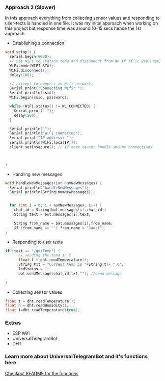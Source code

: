 ### Approach 2 (Slower) ###
In this approach everything from collecting sensor values and responding to user-texts is handled in one file. It was my inital approach when working on this project but response time was around 10-15 secs hence the 1st approach
- Establishing a connection
``` C++
void setup() {
  Serial.begin(9600);
  // Set WiFi to station mode and disconnect from an AP if it was Previously connected
  WiFi.mode(WIFI_STA);
  WiFi.disconnect();
  delay(100);

  // attempt to connect to Wifi network:
  Serial.print("Connecting Wifi: ");
  Serial.println(ssid);
  WiFi.begin(ssid, password);

  while (WiFi.status() != WL_CONNECTED) {
    Serial.print(".");
    delay(500);
  }

  Serial.println("");
  Serial.println("WiFi connected");
  Serial.print("IP address: ");
  Serial.println(WiFi.localIP());
  client.setInsecure(); // if core cannot handle secure connections

 

}
```
- Handling new messages
``` C++
void handleNewMessages(int numNewMessages) {
  Serial.println("handleNewMessages");
  Serial.println(String(numNewMessages));


  for (int i = 0; i < numNewMessages; i++) {
    chat_id = String(bot.messages[i].chat_id);
    String text = bot.messages[i].text;

    String from_name = bot.messages[i].from_name;
    if (from_name == "") from_name = "Guest";
}
``` 
- Responding to user texts
``` C++
if (text == "/getTemp") {
      // sending the temp in C
      float t = dht.readTemperature();
      String txt = "Current temp is "+String(t)+ " C";
      ledStatus = 1;
      bot.sendMessage(chat_id,txt,""); //send message 
      
}
```
- Collecting sensor values
``` C++
float t = dht.readTemperature();
float h = dht.readHumidity();
float f=dht.readTemperature(true);
```
### Extras ###
- ESP Wifi
- UniversalTelegramBot
- DHT

### Learn more about UniversalTelegramBot and it's functions here ###
[Checkout README for the functions](https://github.com/witnessmenow/Universal-Arduino-Telegram-Bot)
